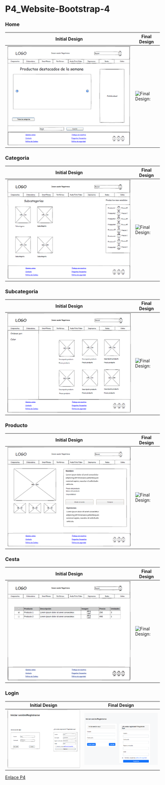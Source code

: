 # P4_Website-Bootstrap-4

### Home
| **Initial Design** | **Final Design** |
| ---------- | ---------- |
| ![Initial:](https://github.com/sergjime/P4_Website-Bootstrap-4/blob/master/img/home_antes.png)   | ![Final Design:]()   |

### Categoria
| **Initial Design** | **Final Design** |
| ---------- | ---------- |
| ![Initial:](https://github.com/sergjime/P4_Website-Bootstrap-4/blob/master/img/categoria_antes.png)   | ![Final Design:]()   |

### Subcategoria
| **Initial Design** | **Final Design** |
| ---------- | ---------- |
| ![Initial:](https://github.com/sergjime/P4_Website-Bootstrap-4/blob/master/img/subcategoria_antes.png)   | ![Final Design:]()   |

### Producto
| **Initial Design** | **Final Design** |
| ---------- | ---------- |
| ![Initial:](https://github.com/sergjime/P4_Website-Bootstrap-4/blob/master/img/producto_antes.png)   | ![Final Design:]()   |

### Cesta
| **Initial Design** | **Final Design** |
| ---------- | ---------- |
| ![Initial:](https://github.com/sergjime/P4_Website-Bootstrap-4/blob/master/img/cesta_antes.png)   | ![Final Design:]()   |

### Login
| **Initial Design** | **Final Design** |
| ---------- | ---------- |
| ![Initial:](https://github.com/sergjime/P4_Website-Bootstrap-4/blob/master/img/login_antes.png)   | ![Final Design:](https://github.com/sergjime/P4_Website-Bootstrap-4/blob/master/img/login_despues.PNG)   |


[Enlace P4](https://sergjime.github.io/P4_Website-Bootstrap-4/)
